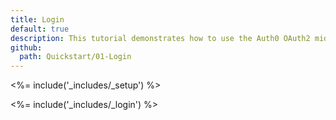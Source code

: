 ```yaml
---
title: Login
default: true
description: This tutorial demonstrates how to use the Auth0 OAuth2 middleware to add authentication to your web app.
github:
  path: Quickstart/01-Login
---
```


<%= include('_includes/_setup') %>

<%= include('_includes/_login') %>
